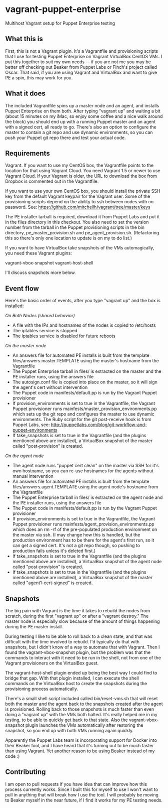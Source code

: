 # vagrant-puppet-enterprise #

Multihost Vagrant setup for Puppet Enterprise testing

## What this is ##

First, this is not a Vagrant plugin. It's a Vagrantfile and provisioning
scripts that I use for testing Puppet Enterprise on Vagrant VirtualBox
CentOS VMs. I put this together to suit my own needs -- if you are not
me you may be better off checking out Beaker from Puppet Labs or Finch's
project called Oscar. That said, if you are using Vagrant and VirtualBox
and want to give PE a spin, this may work for you.

## What it does ##

The included Vagrantfile spins up a master node and an agent, and installs
Puppet Enterprise on them both. After typing "vagrant up" and waiting a bit
(about 15 minutes on my iMac, so enjoy some coffee and a nice walk around
the block) you should end up with a running Puppet master and an agent
with a signed cert, all ready to go. There's also an option to configure
the master to contain a git repo and use dynamic environments, so you
can push your Puppet git repo there and test your actual code.

## Requirements ##

Vagrant. If you want to use my CentOS box, the Vagrantfile points to the
location for that using Vagrant Cloud. You need Vagrant 1.5 or newer to use
Vagrant Cloud. If your Vagrant is older, the URL to download the box from
Dropbox is commented out in the Vagrantfile.

If you want to use your own CentOS box, you should install the private SSH
key from the default Vagrant keypair for the Vagrant user. Some of the 
provisioning scripts depend on the ability to ssh between nodes with no 
password. See: https://github.com/mitchellh/vagrant/tree/master/keys

The PE installer tarball is required, download it from Puppet Labs and put
it in the files directory in this checkout. You also need to set the version
number from the tarball in the Puppet provisioning scripts in the bin
directory, pe\_master\_provision.sh and pe\_agent\_provision.sh. (Refactoring
this so there's only one location to update is on my to do list.)

If you want to have VirtualBox take snapshots of the VMs automagically, you
need these Vagrant plugins:

vagrant-vbox-snapshot
vagrant-host-shell

I'll discuss snapshots more below.

## Event flow ##

Here's the basic order of events, after you type "vagrant up" and the box is
installed:

*On Both Nodes (shared behavior)*

* A file with the IPs and hostnames of the nodes is copied to /etc/hosts
* The iptables service is stopped
* The iptables service is disabled for future reboots

*On the master node*

* An answers file for automated PE installs is built from the template
files/answers.master.TEMPLATE using the master's hostname from the Vagrantfile
* The Puppet Enterprise tarball in files/ is extracted on the master and the
PE installer runs, using the answers file
* The autosign.conf file is copied into place on the master, so it will sign
the agent's cert without intervention
* The Puppet code in manifests/default.pp is run by the Vagrant Puppet
provisioner
* If provision\_environments is set to true in the Vagrantfile, the Vagrant
Puppet provisioner runs mainfests/master\_provision\_environments.pp which
sets up the git repo and configures the master to use dynamic environments. The
Ruby script for the git post-receive hook is from Puppet Labs, see:
http://puppetlabs.com/blog/git-workflow-and-puppet-environments
* If take\_snapshots is set to true in the Vagrantfile (and the plugins
mentioned above are installed), a VirtualBox snapshot of the master called
"post-provision" is created.

*On the agent node*

* The agent node runs "puppet cert clean" on the master via SSH for it's own
hostname, so you can re-use hostnames for the agents without manual
intervention
* An answers file for automated PE installs is built from the template
files/answers.agent.TEMPLATE using the agent node's hostname from the
Vagrantfile
* The Puppet Enterprise tarball in files/ is extracted on the agent node and
the PE installer runs, using the answers file
* The Puppet code in manifests/default.pp is run by the Vagrant Puppet
provisioner
* If provision\_environments is set to true in the Vagrantfile, the Vagrant
Puppet provisioner runs mainfests/agent\_provision\_environments.pp which
does an rm -rf of the pre-populated production environment on the master
via ssh. (I may change how this is handled, but the production environment
has to be there for the agent's first run, so it can get a signed cert. It's
not a git repo though, so pushing to production fails unless it's deleted
first.)
* If take\_snapshots is set to true in the Vagrantfile (and the plugins
mentioned above are installed), a VirtualBox snapshot of the agent node
called "post-provision" is created.
* If take\_snapshots is set to true in the Vagrantfile (and the plugins
mentioned above are installed), a VirtualBox snapshot of the master called
"agent1-cert-signed" is created.

## Snapshots ##

The big pain with Vagrant is the time it takes to rebuild the nodes from 
scratch, during the first "vagrant up" or after a "vagrant destroy." The
master node is especially slow because of the amount of things happening
during the PE master install.

During testing I like to be able to roll back to a clean state, and that
was difficult with the time involved to rebuild. I'd typically do that 
with snapshots, but I didn't know of a way to automate that with Vagrant.
Then I found the vagrant-vbox-snapshot plugin, but the problem was that
the commands to interact with it need to be run in the shell, not from one
of the Vagrant provisioners on the VirtualBox guest. 

The vagrant-host-shell plugin ended up being the best way I could find to 
bridge that gap. With that plugin installed, I can execute the shell
commands on the VirtualBox host to create the snapshots during the 
provisioning process automatically.

There's a small shell script included called bin/reset-vms.sh that will
reset both the master and the agent back to the snapshots created after
the agent is provisioned. Rolling back to those snapshots is much faster
than even doing a "vagrant up" with the VMs both halted. It's really helped
me in my testing, to be able to quickly get back to that state. Also
the vagrant-vbox-snapshot plugin launches the VMs automatically after 
restoring the snapshot, so you end up with both VMs running again quickly.

Apparently the Puppet Labs team is incorporating support for Docker into
their Beaker tool, and I have heard that it's turning out to be much
faster than using Vagrant. Yet another reason to be using Beaker instead
of my code :)

## Contributing ##

I am open to pull requests if you have idea that can improve how this 
process currently works. Since I built this for myself to use I won't want
to pull in anything that will break how I use the tool. I will probably
be moving to Beaker myself in the near future, if I find it works for 
my PE testing needs.


